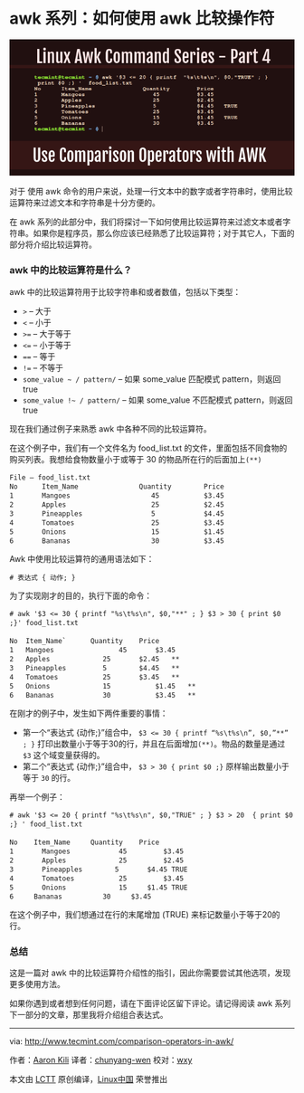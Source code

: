 awk 系列：如何使用 awk 比较操作符
===================================================

![](./img/Use-Comparison-Operators-with-AWK.png)

对于 使用 awk 命令的用户来说，处理一行文本中的数字或者字符串时，使用比较运算符来过滤文本和字符串是十分方便的。

在  awk 系列的此部分中，我们将探讨一下如何使用比较运算符来过滤文本或者字符串。如果你是程序员，那么你应该已经熟悉了比较运算符；对于其它人，下面的部分将介绍比较运算符。

### awk 中的比较运算符是什么？

awk 中的比较运算符用于比较字符串和或者数值，包括以下类型：

- `>` – 大于
- `<` – 小于
- `>=` – 大于等于
- `<=` – 小于等于
- `==` – 等于
- `!=` – 不等于
- `some_value ~ / pattern/` – 如果 some_value 匹配模式 pattern，则返回 true
- `some_value !~ / pattern/` – 如果 some_value 不匹配模式 pattern，则返回 true

现在我们通过例子来熟悉 awk 中各种不同的比较运算符。

在这个例子中，我们有一个文件名为 food_list.txt 的文件，里面包括不同食物的购买列表。我想给食物数量小于或等于 30 的物品所在行的后面加上`(**)`

```
File – food_list.txt
No      Item_Name               Quantity        Price
1       Mangoes                    45           $3.45
2       Apples                     25           $2.45
3       Pineapples                 5            $4.45
4       Tomatoes                   25           $3.45
5       Onions                     15           $1.45
6       Bananas                    30           $3.45
```

Awk 中使用比较运算符的通用语法如下：

```
# 表达式 { 动作; }
```

为了实现刚才的目的，执行下面的命令：

```
# awk '$3 <= 30 { printf "%s\t%s\n", $0,"**" ; } $3 > 30 { print $0 ;}' food_list.txt

No	Item_Name`		Quantity	Price
1	Mangoes	      		   45		$3.45
2	Apples			   25		$2.45	**
3	Pineapples		   5		$4.45	**
4	Tomatoes		   25		$3.45	**
5	Onions			   15           $1.45	**
6	Bananas			   30           $3.45	**
```

在刚才的例子中，发生如下两件重要的事情：

- 第一个“表达式 {动作;}”组合中， `$3 <= 30 { printf “%s\t%s\n”, $0,”**” ; }` 打印出数量小于等于30的行，并且在后面增加`(**)`。物品的数量是通过 `$3` 这个域变量获得的。
- 第二个“表达式 {动作;}”组合中， `$3 > 30 { print $0 ;}` 原样输出数量小于等于 `30` 的行。

再举一个例子：

```
# awk '$3 <= 20 { printf "%s\t%s\n", $0,"TRUE" ; } $3 > 20  { print $0 ;} ' food_list.txt 

No	  Item_Name		Quantity	Price
1	    Mangoes			   45		  $3.45
2	    Apples			   25		  $2.45
3	    Pineapples		  5		  $4.45	TRUE
4	    Tomatoes		   25		  $3.45
5	    Onions			   15     $1.45	TRUE
6     Bananas	       30     $3.45
```

在这个例子中，我们想通过在行的末尾增加 (TRUE) 来标记数量小于等于20的行。

### 总结

这是一篇对 awk 中的比较运算符介绍性的指引，因此你需要尝试其他选项，发现更多使用方法。

如果你遇到或者想到任何问题，请在下面评论区留下评论。请记得阅读  awk 系列下一部分的文章，那里我将介绍组合表达式。

--------------------------------------------------------------------------------

via: http://www.tecmint.com/comparison-operators-in-awk/

作者：[Aaron Kili][a]
译者：[chunyang-wen](https://github.com/chunyang-wen)
校对：[wxy](https://github.com/wxy)

本文由 [LCTT](https://github.com/LCTT/TranslateProject) 原创编译，[Linux中国](https://linux.cn/) 荣誉推出

[a]: http://www.tecmint.com/author/aaronkili/
